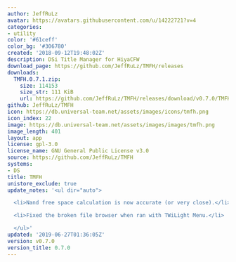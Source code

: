 ```yaml
---
author: JeffRuLz
avatar: https://avatars.githubusercontent.com/u/14222721?v=4
categories:
- utility
color: '#61ceff'
color_bg: '#306780'
created: '2018-09-12T19:48:02Z'
description: DSi Title Manager for HiyaCFW
download_page: https://github.com/JeffRuLz/TMFH/releases
downloads:
  TMFH.0.7.1.zip:
    size: 114153
    size_str: 111 KiB
    url: https://github.com/JeffRuLz/TMFH/releases/download/v0.7.0/TMFH.0.7.1.zip
github: JeffRuLz/TMFH
icon: https://db.universal-team.net/assets/images/icons/tmfh.png
icon_index: 22
image: https://db.universal-team.net/assets/images/images/tmfh.png
image_length: 401
layout: app
license: gpl-3.0
license_name: GNU General Public License v3.0
source: https://github.com/JeffRuLz/TMFH
systems:
- DS
title: TMFH
unistore_exclude: true
update_notes: '<ul dir="auto">

  <li>Nand free space calculation is now accurate (or very close).</li>

  <li>Fixed the broken file browser when ran with TWiLight Menu.</li>

  </ul>'
updated: '2019-06-27T01:36:05Z'
version: v0.7.0
version_title: 0.7.0
---
```

